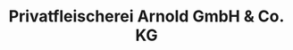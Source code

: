 ---
title: "Privatfleischerei Arnold GmbH & Co. KG"
url: /torgau/privatfleischerei-arnold-gmbh-und-co-kg/
shop: Metzgerei
---